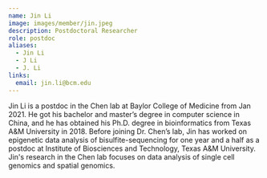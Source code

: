 ```yaml
---
name: Jin Li
image: images/member/jin.jpeg
description: Postdoctoral Researcher
role: postdoc
aliases:
  - Jin Li
  - J Li
  - J. Li
links:
  email: jin.li@bcm.edu
---
```



Jin Li is a postdoc in the Chen lab at Baylor College of Medicine from Jan 2021. He got his bachelor and master’s degree in computer science in China, and he has obtained his Ph.D. degree in bioinformatics from Texas A&M University in 2018. Before joining Dr. Chen’s lab, Jin has worked on epigenetic data analysis of bisulfite-sequencing for one year and a half as a postdoc at Institute of Biosciences and Technology, Texas A&M University. Jin's research in the Chen lab focuses on data analysis of single cell genomics and spatial genomics.
